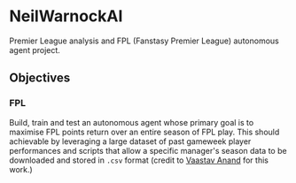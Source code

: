 # NeilWarnockAI

Premier League analysis and FPL (Fanstasy Premier League) autonomous agent project.

## Objectives

### FPL

Build, train and test an autonomous agent whose primary goal is to maximise FPL points return over an entire season of FPL play.
This should achievable by leveraging a large dataset of past gameweek player performances and scripts that allow a specific manager's season data to be downloaded and stored in `.csv` format (credit to [Vaastav Anand](https://github.com/vaastav) for this work.)

